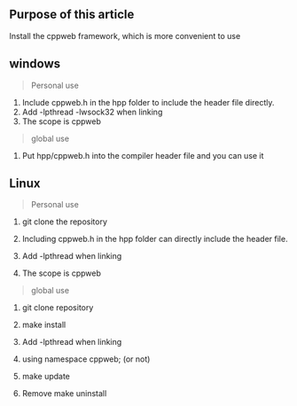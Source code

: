 ## Purpose of this article

Install the cppweb framework, which is more convenient to use

## windows

> Personal use

1. Include cppweb.h in the hpp folder to include the header file directly.
2. Add -lpthread -lwsock32 when linking
3. The scope is cppweb

> global use

1. Put hpp/cppweb.h into the compiler header file and you can use it

## Linux

> Personal use

1. git clone the repository

2. Including cppweb.h in the hpp folder can directly include the header file.

3. Add -lpthread when linking

4. The scope is cppweb

> global use

1. git clone repository

2. make install

3. Add -lpthread when linking

4. using namespace cppweb; (or not)

5. make update

6. Remove make uninstall
